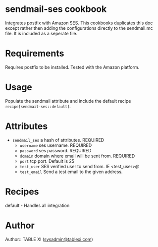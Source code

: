 # sendmail-ses cookbook

Integrates postfix with Amazon SES.  This cookbooks duplicates this [doc](http://docs.aws.amazon.com/ses/latest/DeveloperGuide/postfix.html) except rather then adding the configurations directly to the sendmail.mc file.  It is included as a seperate file.

# Requirements

Requires postfix to be installed.
Tested with the Amazon platform.

# Usage

Populate the sendmail attribute and include the default recipe `recipe[sendmail-ses::default]`.

# Attributes

* `sendmail_ses` a hash of attributes. REQUIRED
  * `username` ses username.  REQUIRED
  * `password` ses password.  REQUIRED
  * `domain` domain where email will be sent from.  REQUIRED
  * `port` tcp port. Default is 25
  * `test_user` SES verified user to send from.  IE <test_user>@<domain>
  * `test_email` Send a test email to the given address.

# Recipes

default - Handles all integration

# Author

Author:: TABLE XI (<sysadmin@tablexi.com>)
